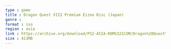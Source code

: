 ```yaml
---
type : game
title : Dragon Quest VIII Premium Eizou Disc (Japan)
genre : 
format : iso
region : asia
link : https://archive.org/download/PS2-ASIA-ROMS321COM/Dragon%20Quest%20VIII%20Premium%20Eizou%20Disc%20%28Japan%29.7z
size : 411MB
---
```

